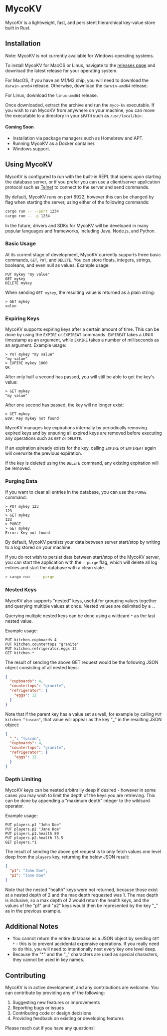 # MycoKV

MycoKV is a lightweight, fast, and persistent hierarchical key-value store built in Rust.

## Installation

Note: MycoKV is not currently available for Windows operating systems.

To install MycoKV for MacOS or Linux, navigate to the [releases page](https://github.com/WVAviator/myco-kv/releases/latest) and download the latest release for your operating system.

For MacOS, if you have an M1/M2 chip, you will need to download the `darwin-arm64` release. Otherwise, download the `darwin-amd64` release.

For Linux, download the `linux-amd64` release.

Once downloaded, extract the archive and run the `myco-kv` executable. If you wish to run MycoKV from anywhere on your machine, you can move the executable to a directory in your `$PATH` such as `/usr/local/bin`.

#### Coming Soon

- Installation via package managers such as Homebrew and APT.
- Running MycoKV as a Docker container.
- Windows support.

## Using MycoKV

MycoKV is configured to run with the built-in REPL that opens upon starting the database server, or if you prefer you can use a client/server application protocol such as [Telnet](https://en.wikipedia.org/wiki/Telnet) to connect to the server and send commands.

By default, MycoKV runs on port 6922, however this can be changed by flag when starting the server, using either of the following commands:

```bash
cargo run -- --port 1234
cargo run -- -p 1234
```

In the future, drivers and SDKs for MycoKV will be developed in many popular languages and frameworks, including Java, Node.js, and Python.

### Basic Usage

At its current stage of development, MycoKV currently supports three basic commands, `GET`, `PUT`, and `DELETE`. You can store floats, integers, strings, booleans, and even null as values.
Example usage:

```
PUT mykey "my value"
GET mykey
DELETE mykey
```

When sending `GET mykey`, the resulting value is returned as a plain string:

```
> GET mykey
value
```

### Expiring Keys

MycoKV supports expiring keys after a certain amount of time. This can be done by using the `EXPIRE` or `EXPIREAT` commands. `EXPIREAT` takes a UNIX timestamp as an argument, while `EXPIRE` takes a number of milliseconds as an argument.
Example usage:

```
> PUT mykey "my value"
"my value"
> EXPIRE mykey 1000
OK
```

After only half a second has passed, you will still be able to get the key's value:

```
> GET mykey
"my value"
```

After one second has passed, the key will no longer exist:

```
> GET mykey
E09: Key mykey not found
```

MycoKV manages key expirations internally by periodically removing expired keys and by ensuring all expired keys are removed before executing any operations such as `GET` or `DELETE`.

If an expiration already exists for the key, calling `EXPIRE` or `EXPIREAT` again will overwrite the previous expiration.

If the key is deleted using the `DELETE` command, any existing expiration will be removed.

### Purging Data

If you want to clear all entries in the database, you can use the `PURGE` command:

```
> PUT mykey 123
123
> GET mykey
123
> PURGE
> GET mykey
Error: Key not found
```

By default, MycoKV persists your data between server start/stop by writing to a log stored on your machine.

If you do not wish to persist data between start/stop of the MycoKV server, you can start the application with the `--purge` flag, which will delete all log entries and start the database with a clean slate.

```bash
> cargo run -- --purge
```

### Nested Keys

MycoKV also supports "nested" keys, useful for grouping values together and querying multiple values at once.
Nested values are delimited by a `.`.

Querying multiple nested keys can be done using a wildcard `*` as the last nested value.

Example usage:

```
PUT kitchen.cupboards 4
PUT kitchen.countertops "granite"
PUT kitchen.refrigerator.eggs 12
GET kitchen.*
```

The result of sending the above GET request would be the following JSON object consisting of all nested keys:

```json
{
  "cupboards": 4,
  "countertops": "granite",
  "refrigerator": {
    "eggs": 12
  }
}
```

Note that if the parent key has a value set as well, for example by calling `PUT kitchen "tuscan"`, that value will appear as the key "\_" in the resulting JSON object:

```json
{
  "_": "tuscan",
  "cupboards": 4,
  "countertops": "granite",
  "refrigerator": {
    "eggs": 12
  }
}
```

### Depth Limiting

MycoKV keys can be nested arbitralily deep if desired - however in some cases you may wish to limit the depth of the keys you are retrieving.
This can be done by appending a "maximum depth" integer to the wildcard operator.

Example usage:

```
PUT players.p1 "John Doe"
PUT players.p2 "Jane Doe"
PUT players.p1.health 80
PUT players.p2.health 75.5
GET players.*1
```

The result of sending the above get request is to only fetch values one level deep from the `players` key, returning the below JSON result:

```json
{
  "p1": "John Doe",
  "p2": "Jane Doe"
}
```

Note that the nested "health" keys were not returned, because those exist at a nested depth of 2 and the max depth requested was 1. The max depth is inclusive, so a max depth of 2 would return the health keys, and the values of the "p1" and "p2" keys would then be represented by the key "\_" as in the previous example.

## Additional Notes

- You cannot return the entire database as a JSON object by sending `GET *` - this is to prevent accidental expensive operations. If you really need to do this, you will need to intentionally nest every key one level deep.
- Because the "\*" and the "\_" characters are used as special characters, they cannot be used in key names.

## Contributing

MycoKV is in active development, and any contributions are welcome. You can contribute by providing any of the following:

1. Suggesting new features or improvements
2. Reporting bugs or issues
3. Contributing code or design decisions
4. Providing feedback on existing or developing features

Please reach out if you have any questions!
